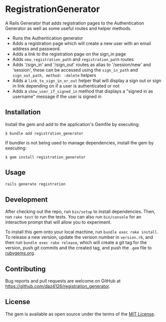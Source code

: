 # RegistrationGenerator

A Rails Generator that adds registration pages to the Authentication Generator as well as some useful routes and helper methods.

* Runs the Authentication generator
* Adds a registration page which will create a new user with an email address and password.
* Adds a link to the registration page on the sign_in page
* Adds `new_registration_path` and `registration_path` routes
* Adds '/sign_in' and '/sign_out' routes as alias to '/session/new' and 'session', these can be accessed using the `sign_in_path` and `sign_out_path, method: :delete` helpers
* Adds a `link_to_sign_in_or_out` helper that will display a sign out or sign in link depending on if a user is authenticated or not
* Adds a `show_user_if_signed_in` method that displays a "signed in as username" message if the user is signed in

## Installation

Install the gem and add to the application's Gemfile by executing:

    $ bundle add registration_generator

If bundler is not being used to manage dependencies, install the gem by executing:

    $ gem install registration_generator

## Usage

```bash
rails generate registration
```

## Development

After checking out the repo, run `bin/setup` to install dependencies. Then, run `rake test` to run the tests. You can also run `bin/console` for an interactive prompt that will allow you to experiment.

To install this gem onto your local machine, run `bundle exec rake install`. To release a new version, update the version number in `version.rb`, and then run `bundle exec rake release`, which will create a git tag for the version, push git commits and the created tag, and push the `.gem` file to [rubygems.org](https://rubygems.org).

## Contributing

Bug reports and pull requests are welcome on GitHub at https://github.com/daz4126/registration_generator.

## License

The gem is available as open source under the terms of the [MIT License](https://opensource.org/licenses/MIT).
